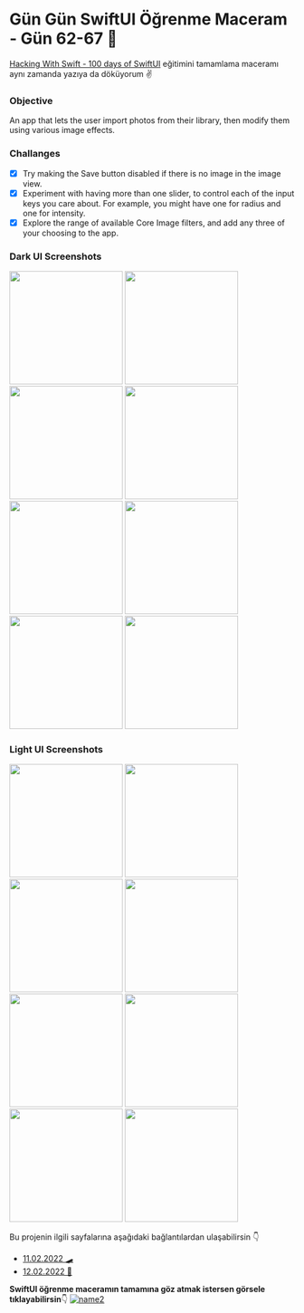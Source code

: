 # Gün Gün SwiftUI Öğrenme Maceram - Gün 62-67 🚀
[Hacking With Swift - 100 days of SwiftUI](https://www.hackingwithswift.com/100/swiftui) eğitimini tamamlama maceramı aynı zamanda yazıya da döküyorum ✌️

### Objective
An app that lets the user import photos from their library, then modify them using various image effects.

### Challanges
- [x]  Try making the Save button disabled if there is no image in the image view.
- [x]  Experiment with having more than one slider, to control each of the input keys you care about. For example, you might have one for radius and one for intensity.
- [x]  Explore the range of available Core Image filters, and add any three of your choosing to the app.

### Dark UI Screenshots
<img src="Screenshots/dark1.png" width="200" /> <img src="Screenshots/dark2.png" width="200" /> <img src="Screenshots/dark3.png" width="200" /> <img src="Screenshots/dark4.png" width="200" /> <img src="Screenshots/dark5.png" width="200" /> <img src="Screenshots/dark6.png" width="200" /> <img src="Screenshots/dark7.png" width="200" /> <img src="Screenshots/dark8.png" width="200" />

### Light UI Screenshots
<img src="Screenshots/light1.png" width="200" /> <img src="Screenshots/light2.png" width="200" /> <img src="Screenshots/light3.png" width="200" /> <img src="Screenshots/light4.png" width="200" /> <img src="Screenshots/light5.png" width="200" /> <img src="Screenshots/light6.png" width="200" /> <img src="Screenshots/light7.png" width="200" /> <img src="Screenshots/light8.png" width="200" /> 

Bu projenin ilgili sayfalarına aşağıdaki bağlantılardan ulaşabilirsin 👇
* [11.02.2022 🛹](https://canbi.me/11-02-2022-bb406065ca0a46e29ecf1f77c9866245)
* [12.02.2022 🎈](https://canbi.me/12-02-2022-d786d4c7cc9a4e5588e046c49def0fa5)

**SwiftUI öğrenme maceramın tamamına göz atmak istersen görsele tıklayabilirsin**👇
[![name2](../Images/gungunswiftui.jpg)](https://canbi.me/gun-gun-swiftui-ogrenme-maceram)
